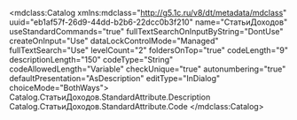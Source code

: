 <?xml version="1.0" encoding="UTF-8"?>
<mdclass:Catalog xmlns:mdclass="http://g5.1c.ru/v8/dt/metadata/mdclass" uuid="eb1af57f-26d9-44dd-b2b6-22dcc0b3f210" name="СтатьиДоходов" useStandardCommands="true" fullTextSearchOnInputByString="DontUse" createOnInput="Use" dataLockControlMode="Managed" fullTextSearch="Use" levelCount="2" foldersOnTop="true" codeLength="9" descriptionLength="150" codeType="String" codeAllowedLength="Variable" checkUnique="true" autonumbering="true" defaultPresentation="AsDescription" editType="InDialog" choiceMode="BothWays">
    <inputByString>Catalog.СтатьиДоходов.StandardAttribute.Description</inputByString>
    <inputByString>Catalog.СтатьиДоходов.StandardAttribute.Code</inputByString>
  <synonym key="ru" value="Статьи доходов"/>
  <producedTypes>
    <objectType typeId="492cda2a-ac27-474b-ab95-b0b92e8ffbcc" valueTypeId="1ca10639-d567-48f1-8b66-028f079d0f79"/>
    <refType typeId="8ad71ee6-4e4f-415b-8d76-b54ec2ff7f21" valueTypeId="ee79e97a-bd89-4563-842f-2089d9050fcd"/>
    <selectionType typeId="c9d43539-dca3-48cc-a236-7f57b352c686" valueTypeId="90294ae7-6512-4352-add1-17ee5a949263"/>
    <listType typeId="d64e41fb-de0b-4b60-ab5d-76d64459828e" valueTypeId="9d274a3b-7c77-4785-880d-9ff5dcda1353"/>
    <managerType typeId="6a26aefa-4632-4db0-8ad2-b94cbbf22f47" valueTypeId="7ffb5cd1-6b86-463f-8fb1-1c428d62d56d"/>
  </producedTypes>
</mdclass:Catalog>
